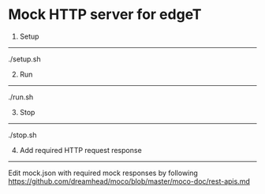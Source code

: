 Mock HTTP server for edgeT
==========================

1. Setup
--------

./setup.sh


2. Run
--------

./run.sh


3. Stop
-------

./stop.sh


4. Add required HTTP request response
-------------------------------------

Edit mock.json with required mock responses by following https://github.com/dreamhead/moco/blob/master/moco-doc/rest-apis.md

